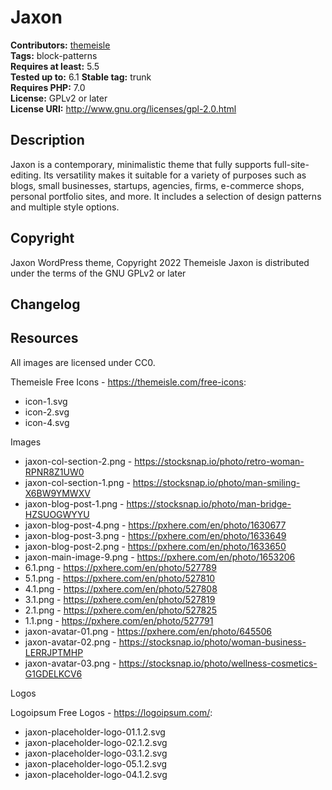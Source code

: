 # Jaxon #
**Contributors:** [themeisle](https://profiles.wordpress.org/themeisle/)  
**Tags:** block-patterns  
**Requires at least:** 5.5  
**Tested up to:** 6.1
**Stable tag:** trunk  
**Requires PHP:** 7.0  
**License:** GPLv2 or later  
**License URI:** http://www.gnu.org/licenses/gpl-2.0.html  

## Description ##
Jaxon is a contemporary, minimalistic theme that fully supports full-site-editing. Its versatility makes it suitable for a variety of purposes such as blogs, small businesses, startups, agencies, firms, e-commerce shops, personal portfolio sites, and more. It includes a selection of design patterns and multiple style options. 

## Copyright ##
Jaxon WordPress theme, Copyright 2022 Themeisle
Jaxon is distributed under the terms of the GNU GPLv2 or later

## Changelog ##


## Resources ##
All images are licensed under CC0.


Themeisle Free Icons - https://themeisle.com/free-icons:
* icon-1.svg
* icon-2.svg
* icon-4.svg

Images

* jaxon-col-section-2.png - https://stocksnap.io/photo/retro-woman-RPNR8Z1UW0
* jaxon-col-section-1.png - https://stocksnap.io/photo/man-smiling-X6BW9YMWXV
* jaxon-blog-post-1.png - https://stocksnap.io/photo/man-bridge-HZSUOGWYYU
* jaxon-blog-post-4.png - https://pxhere.com/en/photo/1630677
* jaxon-blog-post-3.png - https://pxhere.com/en/photo/1633649
* jaxon-blog-post-2.png - https://pxhere.com/en/photo/1633650
* jaxon-main-image-9.png - https://pxhere.com/en/photo/1653206
* 6.1.png - https://pxhere.com/en/photo/527789
* 5.1.png - https://pxhere.com/en/photo/527810
* 4.1.png - https://pxhere.com/en/photo/527808
* 3.1.png - https://pxhere.com/en/photo/527819
* 2.1.png - https://pxhere.com/en/photo/527825
* 1.1.png - https://pxhere.com/en/photo/527791
* jaxon-avatar-01.png - https://pxhere.com/en/photo/645506
* jaxon-avatar-02.png - https://stocksnap.io/photo/woman-business-LERRJPTMHP
* jaxon-avatar-03.png - https://stocksnap.io/photo/wellness-cosmetics-G1GDELKCV6


Logos

Logoipsum Free Logos - https://logoipsum.com/:
* jaxon-placeholder-logo-01.1.2.svg
* jaxon-placeholder-logo-02.1.2.svg
* jaxon-placeholder-logo-03.1.2.svg
* jaxon-placeholder-logo-05.1.2.svg
* jaxon-placeholder-logo-04.1.2.svg



